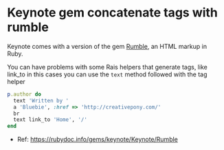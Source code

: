 # Keynote gem concatenate tags with rumble

Keynote comes with a version of the gem [Rumble](https://github.com/judofyr/rumble),
an HTML markup in Ruby.

You can have problems with some Rais helpers that generate tags, like link_to in
this cases you can use the `text` method followed with the tag helper

```ruby
p.author do
  text 'Written by '
  a 'Bluebie', :href => 'http://creativepony.com/'
  br
  text link_to 'Home', '/'
end
```

* Ref: https://rubydoc.info/gems/keynote/Keynote/Rumble
